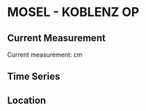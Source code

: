 # MOSEL - KOBLENZ OP

## Current Measurement

Current measurement: <Value topic="rivers/pegel-online/MOSEL/KOBLENZ-OP/measurementValue"/> cm

## Time Series

<TimeSeries topic="rivers/pegel-online/MOSEL/KOBLENZ-OP/measurementValue" period="week" />

## Location

<WorldMap>
  <Marker lat="50.367911942199534" lon="7.5807396626256764" labelTopic="rivers/pegel-online/MOSEL/KOBLENZ-OP/measurementValue" />
</WorldMap>
